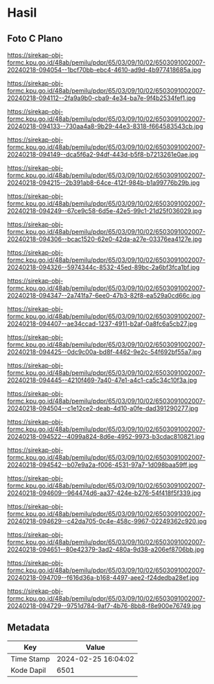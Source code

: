 # Hasil

## Foto C Plano

https://sirekap-obj-formc.kpu.go.id/48ab/pemilu/pdpr/65/03/09/10/02/6503091002007-20240218-094054--1bcf70bb-ebc4-4610-ad9d-4b977418685a.jpg

https://sirekap-obj-formc.kpu.go.id/48ab/pemilu/pdpr/65/03/09/10/02/6503091002007-20240218-094112--2fa9a9b0-cba9-4e34-ba7e-9f4b2534fef1.jpg

https://sirekap-obj-formc.kpu.go.id/48ab/pemilu/pdpr/65/03/09/10/02/6503091002007-20240218-094133--730aa4a8-9b29-44e3-8318-f664583543cb.jpg

https://sirekap-obj-formc.kpu.go.id/48ab/pemilu/pdpr/65/03/09/10/02/6503091002007-20240218-094149--dca5f6a2-94df-443d-b5f8-b7213261e0ae.jpg

https://sirekap-obj-formc.kpu.go.id/48ab/pemilu/pdpr/65/03/09/10/02/6503091002007-20240218-094215--2b391ab8-64ce-412f-984b-b1a99776b29b.jpg

https://sirekap-obj-formc.kpu.go.id/48ab/pemilu/pdpr/65/03/09/10/02/6503091002007-20240218-094249--67ce9c58-6d5e-42e5-99c1-21d25f036029.jpg

https://sirekap-obj-formc.kpu.go.id/48ab/pemilu/pdpr/65/03/09/10/02/6503091002007-20240218-094306--bcac1520-62e0-42da-a27e-03376ea4127e.jpg

https://sirekap-obj-formc.kpu.go.id/48ab/pemilu/pdpr/65/03/09/10/02/6503091002007-20240218-094326--5974344c-8532-45ed-89bc-2a6bf3fca1bf.jpg

https://sirekap-obj-formc.kpu.go.id/48ab/pemilu/pdpr/65/03/09/10/02/6503091002007-20240218-094347--2a741fa7-6ee0-47b3-82f8-ea529a0cd66c.jpg

https://sirekap-obj-formc.kpu.go.id/48ab/pemilu/pdpr/65/03/09/10/02/6503091002007-20240218-094407--ae34ccad-1237-4911-b2af-0a8fc6a5cb27.jpg

https://sirekap-obj-formc.kpu.go.id/48ab/pemilu/pdpr/65/03/09/10/02/6503091002007-20240218-094425--0dc9c00a-bd8f-4462-9e2c-54f692bf55a7.jpg

https://sirekap-obj-formc.kpu.go.id/48ab/pemilu/pdpr/65/03/09/10/02/6503091002007-20240218-094445--4210f469-7a40-47e1-a4c1-ca5c34c10f3a.jpg

https://sirekap-obj-formc.kpu.go.id/48ab/pemilu/pdpr/65/03/09/10/02/6503091002007-20240218-094504--c1e12ce2-deab-4d10-a0fe-dad391290277.jpg

https://sirekap-obj-formc.kpu.go.id/48ab/pemilu/pdpr/65/03/09/10/02/6503091002007-20240218-094522--4099a824-8d6e-4952-9973-b3cdac810821.jpg

https://sirekap-obj-formc.kpu.go.id/48ab/pemilu/pdpr/65/03/09/10/02/6503091002007-20240218-094542--b07e9a2a-f006-4531-97a7-1d098baa59ff.jpg

https://sirekap-obj-formc.kpu.go.id/48ab/pemilu/pdpr/65/03/09/10/02/6503091002007-20240218-094609--964474d6-aa37-424e-b276-54f418f5f339.jpg

https://sirekap-obj-formc.kpu.go.id/48ab/pemilu/pdpr/65/03/09/10/02/6503091002007-20240218-094629--c42da705-0c4e-458c-9967-02249362c920.jpg

https://sirekap-obj-formc.kpu.go.id/48ab/pemilu/pdpr/65/03/09/10/02/6503091002007-20240218-094651--80e42379-3ad2-480a-9d38-a206ef8706bb.jpg

https://sirekap-obj-formc.kpu.go.id/48ab/pemilu/pdpr/65/03/09/10/02/6503091002007-20240218-094709--f616d36a-b168-4497-aee2-f24dedba28ef.jpg

https://sirekap-obj-formc.kpu.go.id/48ab/pemilu/pdpr/65/03/09/10/02/6503091002007-20240218-094729--9751d784-9af7-4b76-8bb8-f8e900e76749.jpg


## Metadata

| Key        | Value               |
| ---------- | ------------------- |
| Time Stamp | 2024-02-25 16:04:02 |
| Kode Dapil | 6501                |



